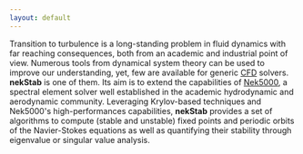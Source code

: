 ```yaml
---
layout: default
---
```


Transition to turbulence is a long-standing problem in fluid dynamics with far reaching consequences, both from an academic and industrial point of view.
Numerous tools from dynamical system theory can be used to improve our understanding, yet, few are available for generic [CFD](https://en.wikipedia.org/wiki/Computational_fluid_dynamics) solvers.
**nekStab** is one of them.
Its aim is to extend the capabilities of [Nek5000](https://nek5000.mcs.anl.gov/), a spectral element solver well established in the academic hydrodynamic and aerodynamic community.
Leveraging Krylov-based techniques and Nek5000's high-performances capabilities, **nekStab** provides a set of algorithms to compute (stable and unstable) fixed points and periodic orbits of the Navier-Stokes equations as well as quantifying their stability through eigenvalue or singular value analysis.

